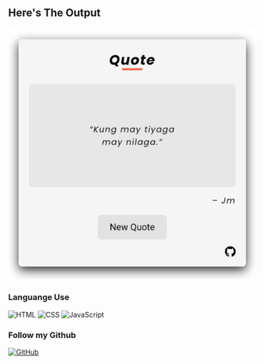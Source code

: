 ## Here's The Output
![Alt Image](q2.jpg)

### Languange Use
![HTML](https://img.shields.io/badge/HTML-E34F26?style=for-the-badge&logo=html5&logoColor=white)
![CSS](https://img.shields.io/badge/CSS-1572B6?style=for-the-badge&logo=css3&logoColor=white)
![JavaScript](https://img.shields.io/badge/JavaScript-F7DF1E?style=for-the-badge&logo=javascript&logoColor=black)

### Follow my Github
[![GitHub](https://img.shields.io/badge/GitHub-181717?style=for-the-badge&logo=github&logoColor=white)](https://github.com/Dublonx)
